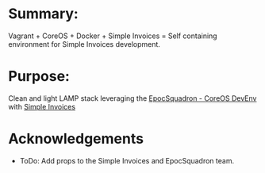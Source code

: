 # Summary:
Vagrant + CoreOS + Docker + Simple Invoices = Self containing environment for Simple Invoices development.

# Purpose:
Clean and light LAMP stack leveraging the [EpocSquadron - CoreOS DevEnv](https://github.com/EpocSquadron/coreos-devenv) with [Simple Invoices](https://github.com/simpleinvoices/simpleinvoices)

# Acknowledgements
- ToDo: Add props to the Simple Invoices and EpocSquadron team.

